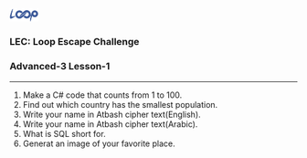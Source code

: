 <img src='../loop.png' width='10%'>

### LEC: Loop Escape Challenge
### Advanced-3 Lesson-1
---
1. Make a C# code that counts from 1 to 100.
2. Find out which country has the smallest population.
3. Write your name in Atbash cipher text(English).
4. Write your name in Atbash cipher text(Arabic).
5. What is SQL short for.
6. Generat an image of your favorite place.
